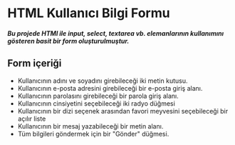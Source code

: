 # HTML Kullanıcı Bilgi Formu 

##### Bu projede HTMl ile input, select, textarea vb. elemanlarının kullanımını gösteren basit bir form oluşturulmuştur.

## Form içeriği

* Kullanıcının adını ve soyadını girebileceği iki metin kutusu.
* Kullanıcının e-posta adresini girebileceği bir e-posta giriş alanı.
* Kullanıcının parolasını girebileceği bir parola giriş alanı.
* Kullanıcının cinsiyetini seçebileceği iki radyo düğmesi
* Kullanıcının bir dizi seçenek arasından favori meyvesini seçebileceği bir açılır liste
* Kullanıcının bir mesaj yazabileceği bir metin alanı.
* Tüm bilgileri göndermek için bir "Gönder" düğmesi.
